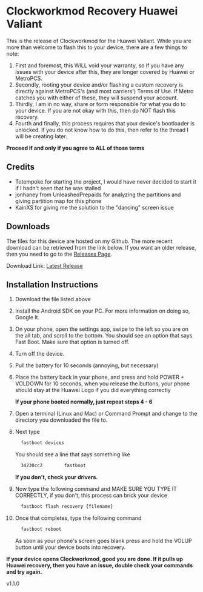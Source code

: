 # Clockworkmod Recovery Huawei Valiant
This is the release of Clockworkmod for the Huawei Valiant. While you are more
than welcome to flash this to your device, there are a few things to note:

1. First and foremost, this WILL void your warranty, so if you have any issues
    with your device after this, they are longer covered by Huawei or MetroPCS.
2. Secondly, rooting your device and/or flashing a custom recovery is directly
    against MetroPCS's (and most carriers') Terms of Use. If Metro catches you
    with either of these, they will suspend your account.
3. Thirdly, I am in no way, share or form responsible for what you do to your
    device. If you are not okay with this, then do NOT flash this recovery.
4. Fourth and finally, this process requires that your device's bootloader is
    unlocked. If you do not know how to do this, then refer to the thread I will
    be creating later.

**Proceed if and only if you agree to ALL of those terms**


## Credits
* Totempoke for starting the project, I would have never decided to start it if
    I hadn't seen that he was stalled
* jonhaney from UnleashedPrepaids for analyzing the partitions and giving
    partition map for this phone
* KainXS for giving me the solution to the "dancing" screen issue

## Downloads
The files for this device are hosted on my Github. The more recent download can
be retrieved from the link below. If you want an older release, then you need to
go to the [Releases Page](https://github.com/Eagerestwolf/cwm-huawei-y301a1/releases).

Download Link: [Latest Release](https://github.com/Eagerestwolf/cwm-huawei-y301a1/releases/latest)


## Installation Instructions
1. Download the file listed above
2. Install the Android SDK on your PC. For more information on doing so, Google
    it.
3. On your phone, open the settings app, swipe to the left so you are on the all
    tab, and scroll to the bottom. You should see an option that says Fast Boot.
    Make sure that option is turned off.
4. Turn off the device.
5. Pull the battery for 10 seconds (annoying, but necessary)
6. Place the battery back in your phone, and press and hold POWER + VOLDOWN for
    10 seconds, when you release the buttons, your phone should stay at the
    Huawei Logo if you did everything correctly

    **If your phone booted normally, just repeat steps 4 - 6**

7. Open a terminal (Linux and Mac) or Command Prompt and change to the
    directory you downloaded the file to.
8. Next type
    ```bash
      fastboot devices
    ```
    You should see a line that says something like
    ```bash
      34230cc2        fastboot
    ```
    **If you don't, check your drivers.**

9. Now type the following command and MAKE SURE YOU TYPE IT CORRECTLY, if you
    don't, this process can brick your device
    ```bash
      fastboot flash recovery {filename}
    ```

10. Once that completes, type the following command
    ```bash
      fastboot reboot
    ```

    As soon as your phone's screen goes blank press and hold the VOLUP button
    until your device boots into recovery.


**If your device opens Clockworkmod, good you are done. If it pulls up Huawei
recovery, then you have an issue, double check your commands and try again.**



v1.1.0